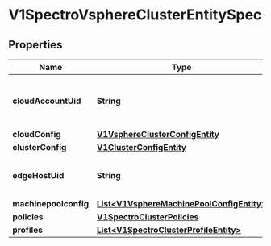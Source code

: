 # V1SpectroVsphereClusterEntitySpec

## Properties
Name | Type | Description | Notes
------------ | ------------- | ------------- | -------------
**cloudAccountUid** | **String** | Cloud account uid to be used for cluster provisioning |  [optional]
**cloudConfig** | [**V1VsphereClusterConfigEntity**](V1VsphereClusterConfigEntity.md) |  | 
**clusterConfig** | [**V1ClusterConfigEntity**](V1ClusterConfigEntity.md) |  |  [optional]
**edgeHostUid** | **String** | Appliance (Edge Host) uid for Edge env |  [optional]
**machinepoolconfig** | [**List&lt;V1VsphereMachinePoolConfigEntity&gt;**](V1VsphereMachinePoolConfigEntity.md) |  |  [optional]
**policies** | [**V1SpectroClusterPolicies**](V1SpectroClusterPolicies.md) |  |  [optional]
**profiles** | [**List&lt;V1SpectroClusterProfileEntity&gt;**](V1SpectroClusterProfileEntity.md) |  |  [optional]
